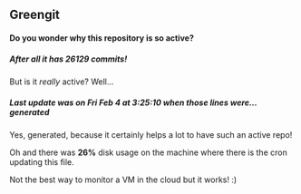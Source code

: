 ## Greengit

#### Do you wonder why this repository is so active?

##### After all it has 26129 commits!

But is it *really* active? Well...

##### Last update was on Fri Feb 4 at 3:25:10 when those lines were... generated

Yes, generated, because it certainly helps a lot to have such an active repo!

Oh and there was **26%** disk usage on the machine
where there is the cron updating this file.

Not the best way to monitor a VM in the cloud but it works! :)
